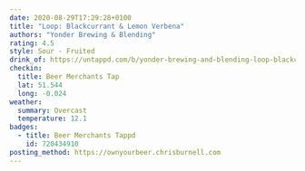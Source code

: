 ```yaml
---
date: 2020-08-29T17:29:28+0100
title: "Loop: Blackcurrant & Lemon Verbena"
authors: "Yonder Brewing & Blending"
rating: 4.5
style: Sour - Fruited
drink_of: https://untappd.com/b/yonder-brewing-and-blending-loop-blackcurrant-and-lemon-verbena/3464174
checkin:
  title: Beer Merchants Tap
  lat: 51.544
  long: -0.024
weather:
  summary: Overcast
  temperature: 12.1
badges:
  - title: Beer Merchants Tappd
    id: 720434910
posting_method: https://ownyourbeer.chrisburnell.com
---
```

